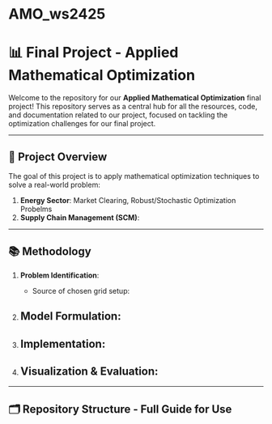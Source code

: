 # AMO_ws2425

# 📊 Final Project - Applied Mathematical Optimization

Welcome to the repository for our **Applied Mathematical Optimization** final project! This repository serves as a central hub for all the resources, code, and documentation related to our project, focused on tackling the optimization challenges for our final project.

---

## 🚀 Project Overview

The goal of this project is to apply mathematical optimization techniques to solve a real-world problem:

1. **Energy Sector**: Market Clearing, Robust/Stochastic Optimization Probelms
2. **Supply Chain Management (SCM)**:

---

## 📚 Methodology

1. **Problem Identification**:
   - Source of chosen grid setup: 

2. **Model Formulation**:
   - 

3. **Implementation**:
   -

4. **Visualization & Evaluation**:
   - 

---

## 🗂 Repository Structure - Full Guide for Use




